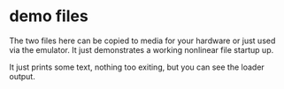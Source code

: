 # demo files

The two files here can be copied to media for your hardware
or just used via the emulator.  It just demonstrates a working
nonlinear file startup up. 

It just prints some text, nothing too exiting, but you can see the loader output.
